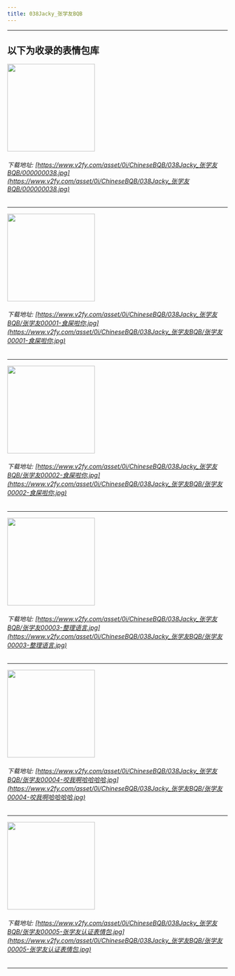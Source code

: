 ```yaml
---
title: 038Jacky_张学友BQB
---
```


------
## 以下为收录的表情包库

<!-- more -->

<img height='200px' style='height:200px;'  src='https://www.v2fy.com/asset/0i/ChineseBQB/038Jacky_张学友BQB/000000038.jpg' data-original='https://www.v2fy.com/asset/0i/ChineseBQB/038Jacky_张学友BQB/000000038.jpg' /><br/><h6>下载地址: [https://www.v2fy.com/asset/0i/ChineseBQB/038Jacky_张学友BQB/000000038.jpg](https://www.v2fy.com/asset/0i/ChineseBQB/038Jacky_张学友BQB/000000038.jpg)</h6><hr/><img height='200px' style='height:200px;'  src='https://www.v2fy.com/asset/0i/ChineseBQB/038Jacky_张学友BQB/张学友00001-食屎啦你.jpg' data-original='https://www.v2fy.com/asset/0i/ChineseBQB/038Jacky_张学友BQB/张学友00001-食屎啦你.jpg' /><br/><h6>下载地址: [https://www.v2fy.com/asset/0i/ChineseBQB/038Jacky_张学友BQB/张学友00001-食屎啦你.jpg](https://www.v2fy.com/asset/0i/ChineseBQB/038Jacky_张学友BQB/张学友00001-食屎啦你.jpg)</h6><hr/><img height='200px' style='height:200px;'  src='https://www.v2fy.com/asset/0i/ChineseBQB/038Jacky_张学友BQB/张学友00002-食屎啦你.jpg' data-original='https://www.v2fy.com/asset/0i/ChineseBQB/038Jacky_张学友BQB/张学友00002-食屎啦你.jpg' /><br/><h6>下载地址: [https://www.v2fy.com/asset/0i/ChineseBQB/038Jacky_张学友BQB/张学友00002-食屎啦你.jpg](https://www.v2fy.com/asset/0i/ChineseBQB/038Jacky_张学友BQB/张学友00002-食屎啦你.jpg)</h6><hr/><img height='200px' style='height:200px;'  src='https://www.v2fy.com/asset/0i/ChineseBQB/038Jacky_张学友BQB/张学友00003-整理语言.jpg' data-original='https://www.v2fy.com/asset/0i/ChineseBQB/038Jacky_张学友BQB/张学友00003-整理语言.jpg' /><br/><h6>下载地址: [https://www.v2fy.com/asset/0i/ChineseBQB/038Jacky_张学友BQB/张学友00003-整理语言.jpg](https://www.v2fy.com/asset/0i/ChineseBQB/038Jacky_张学友BQB/张学友00003-整理语言.jpg)</h6><hr/><img height='200px' style='height:200px;'  src='https://www.v2fy.com/asset/0i/ChineseBQB/038Jacky_张学友BQB/张学友00004-咬我啊哈哈哈哈.jpg' data-original='https://www.v2fy.com/asset/0i/ChineseBQB/038Jacky_张学友BQB/张学友00004-咬我啊哈哈哈哈.jpg' /><br/><h6>下载地址: [https://www.v2fy.com/asset/0i/ChineseBQB/038Jacky_张学友BQB/张学友00004-咬我啊哈哈哈哈.jpg](https://www.v2fy.com/asset/0i/ChineseBQB/038Jacky_张学友BQB/张学友00004-咬我啊哈哈哈哈.jpg)</h6><hr/><img height='200px' style='height:200px;'  src='https://www.v2fy.com/asset/0i/ChineseBQB/038Jacky_张学友BQB/张学友00005-张学友认证表情包.jpg' data-original='https://www.v2fy.com/asset/0i/ChineseBQB/038Jacky_张学友BQB/张学友00005-张学友认证表情包.jpg' /><br/><h6>下载地址: [https://www.v2fy.com/asset/0i/ChineseBQB/038Jacky_张学友BQB/张学友00005-张学友认证表情包.jpg](https://www.v2fy.com/asset/0i/ChineseBQB/038Jacky_张学友BQB/张学友00005-张学友认证表情包.jpg)</h6><hr/>